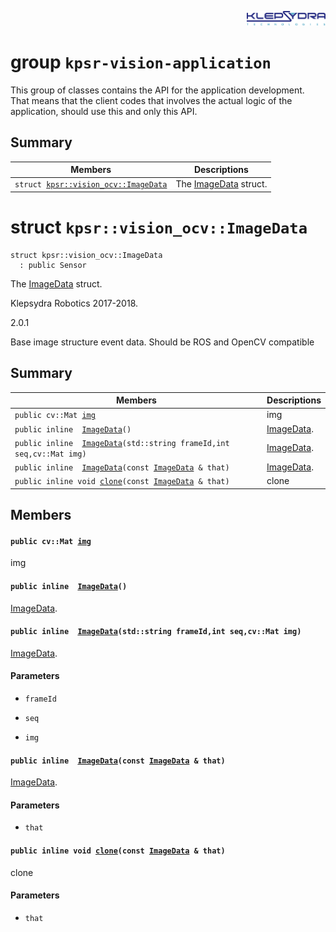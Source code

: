 <p align="right">
  <img width="25%" height="25%"src="../images/klepsydra_logo.jpg">
</p>

# group `kpsr-vision-application` 

This group of classes contains the API for the application development. That means that the client codes that involves the actual logic of the application, should use this and only this API.

## Summary

 Members                        | Descriptions                                
--------------------------------|---------------------------------------------
`struct `[`kpsr::vision_ocv::ImageData`](#structkpsr_1_1vision__ocv_1_1ImageData) | The [ImageData](#structkpsr_1_1vision__ocv_1_1ImageData) struct.

# struct `kpsr::vision_ocv::ImageData` 

```
struct kpsr::vision_ocv::ImageData
  : public Sensor
```  

The [ImageData](#structkpsr_1_1vision__ocv_1_1ImageData) struct.

Klepsydra Robotics 2017-2018.

2.0.1

Base image structure event data. Should be ROS and OpenCV compatible

## Summary

 Members                        | Descriptions                                
--------------------------------|---------------------------------------------
`public cv::Mat `[`img`](#structkpsr_1_1vision__ocv_1_1ImageData_1a92545c38c2808b3c2b1b072242b6f10c) | img
`public inline  `[`ImageData`](#structkpsr_1_1vision__ocv_1_1ImageData_1a6952a2a68e35c02d67d6d4a60c00bdc6)`()` | [ImageData](#structkpsr_1_1vision__ocv_1_1ImageData).
`public inline  `[`ImageData`](#structkpsr_1_1vision__ocv_1_1ImageData_1ac9f87077e6c91397b27e088ba587af47)`(std::string frameId,int seq,cv::Mat img)` | [ImageData](#structkpsr_1_1vision__ocv_1_1ImageData).
`public inline  `[`ImageData`](#structkpsr_1_1vision__ocv_1_1ImageData_1aad4d0320908b56bcc9dc086ef6a26c74)`(const `[`ImageData`](#structkpsr_1_1vision__ocv_1_1ImageData)` & that)` | [ImageData](#structkpsr_1_1vision__ocv_1_1ImageData).
`public inline void `[`clone`](#structkpsr_1_1vision__ocv_1_1ImageData_1ac029172e0fa3af79bb4458414cb206e6)`(const `[`ImageData`](#structkpsr_1_1vision__ocv_1_1ImageData)` & that)` | clone

## Members

#### `public cv::Mat `[`img`](#structkpsr_1_1vision__ocv_1_1ImageData_1a92545c38c2808b3c2b1b072242b6f10c) 

img

#### `public inline  `[`ImageData`](#structkpsr_1_1vision__ocv_1_1ImageData_1a6952a2a68e35c02d67d6d4a60c00bdc6)`()` 

[ImageData](#structkpsr_1_1vision__ocv_1_1ImageData).

#### `public inline  `[`ImageData`](#structkpsr_1_1vision__ocv_1_1ImageData_1ac9f87077e6c91397b27e088ba587af47)`(std::string frameId,int seq,cv::Mat img)` 

[ImageData](#structkpsr_1_1vision__ocv_1_1ImageData).

#### Parameters
* `frameId` 

* `seq` 

* `img`

#### `public inline  `[`ImageData`](#structkpsr_1_1vision__ocv_1_1ImageData_1aad4d0320908b56bcc9dc086ef6a26c74)`(const `[`ImageData`](#structkpsr_1_1vision__ocv_1_1ImageData)` & that)` 

[ImageData](#structkpsr_1_1vision__ocv_1_1ImageData).

#### Parameters
* `that`

#### `public inline void `[`clone`](#structkpsr_1_1vision__ocv_1_1ImageData_1ac029172e0fa3af79bb4458414cb206e6)`(const `[`ImageData`](#structkpsr_1_1vision__ocv_1_1ImageData)` & that)` 

clone

#### Parameters
* `that`

